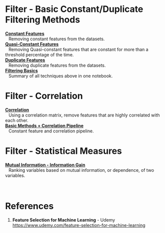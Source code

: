 # Filter - Basic Constant/Duplicate Filtering Methods  
**[Constant Features](https://github.com/nkuhta/Feature-Selection-ML/blob/master/1.%20%20Filter%20Methods/1.%20%20Constant%20Features/03.2_Constant_features.ipynb)**  
&ensp;   Removing constant features from the datasets.  
**[Quasi-Constant Features](https://github.com/nkuhta/Feature-Selection-ML/blob/master/1.%20%20Filter%20Methods/1.%20%20Constant%20Features/03.3_Quasi-constant_features.ipynb)**  
&ensp;   Removing Quasi-constant features that are constant for more than a threshold percentage of the time.  
**[Duplicate Features](https://github.com/nkuhta/Feature-Selection-ML/blob/master/1.%20%20Filter%20Methods/1.%20%20Constant%20Features/03.4_Duplicated_features.ipynb)**  
&ensp;   Removing duplicate features from the datasets.  
**[Filtering Basics](https://github.com/nkuhta/Feature-Selection-ML/blob/master/1.%20%20Filter%20Methods/1.%20%20Constant%20Features/03.5_Basics_Overview.ipynb)**  
&ensp;   Summary of all techniques above in one notebook.  

# Filter - Correlation  
**[Correlation](https://github.com/nkuhta/Feature-Selection-ML/blob/master/1.%20%20Filter%20Methods/2.%20%20Correlation/04.2_Correlation.ipynb)**  
&ensp;  Using a correlation matrix, remove features that are highly correlated with each other.  
**[Basic Methods + Correlation Pipeline](https://github.com/nkuhta/Feature-Selection-ML/blob/master/1.%20%20Filter%20Methods/2.%20%20Correlation/04.3_Basic_methods_plus_correlation_pipeline.ipynb)**  
&ensp;   Constant feature and correlation pipeline.  

# Filter - Statistical Measures  
**[Mutual Information - Information Gain](https://github.com/nkuhta/Feature-Selection-ML/blob/master/1.%20%20Filter%20Methods/3.%20%20Statistical%20Measures/05.2_Information_gain.ipynb)**  
&ensp;  Ranking variables based on mutual information, or dependence, of two variables.  
**[]()**  
&ensp;  


#  References
1.  **Feature Selection for Machine Learning** - Udemy  
https://www.udemy.com/feature-selection-for-machine-learning

